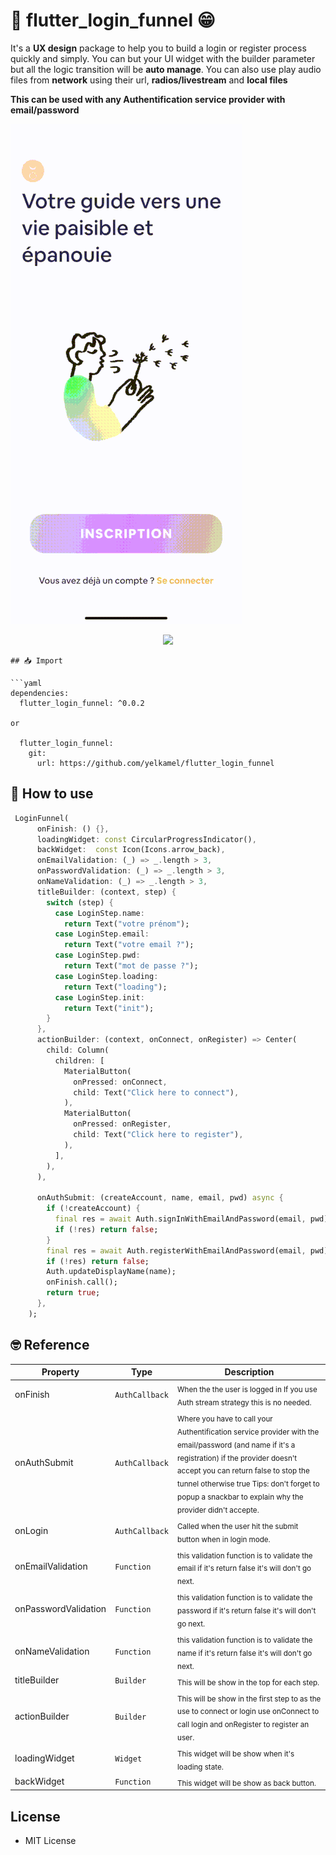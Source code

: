 # 👥 flutter_login_funnel 😁

It's a **UX design** package to help you to build a login or register process quickly and simply.
You can but your UI widget with the builder parameter but all the logic transition will be **auto manage**.
You can also use play audio files from **network** using their url, **radios/livestream** and **local files**

**This can be used with any Authentification service provider with email/password**

[![sample1](./medias/login_funnel_preview.gif)](https://github.com/yelkamel/flutter_login_funnel)

<p align="center">
  <a href='https://imgur.com/7RqxtPc.mp4'>
    <img src='https://github.com/yelkamel/flutter_login_funnel/flutter_login/medias/login_funnel_preview.gif' width=320>
  </a>
</p>

```
## 📥 Import

```yaml
dependencies:
  flutter_login_funnel: ^0.0.2
  
or

  flutter_login_funnel:
    git:
      url: https://github.com/yelkamel/flutter_login_funnel
```

## 🧐 How to use

```Dart
 LoginFunnel(
      onFinish: () {},
      loadingWidget: const CircularProgressIndicator(),
      backWidget:  const Icon(Icons.arrow_back),
      onEmailValidation: (_) => _.length > 3,
      onPasswordValidation: (_) => _.length > 3,
      onNameValidation: (_) => _.length > 3,
      titleBuilder: (context, step) {
        switch (step) {
          case LoginStep.name:
            return Text("votre prénom");
          case LoginStep.email:
            return Text("votre email ?");
          case LoginStep.pwd:
            return Text("mot de passe ?");
          case LoginStep.loading:
            return Text("loading");
          case LoginStep.init:
            return Text("init");
        }
      },
      actionBuilder: (context, onConnect, onRegister) => Center(
        child: Column(
          children: [
            MaterialButton(
              onPressed: onConnect,
              child: Text("Click here to connect"),
            ),
            MaterialButton(
              onPressed: onRegister,
              child: Text("Click here to register"),
            ),
          ],
        ),
      ),

      onAuthSubmit: (createAccount, name, email, pwd) async {
        if (!createAccount) {
          final res = await Auth.signInWithEmailAndPassword(email, pwd);
          if (!res) return false;
        }
        final res = await Auth.registerWithEmailAndPassword(email, pwd);
        if (!res) return false;
        Auth.updateDisplayName(name);
        onFinish.call();
        return true;
      },
    );
```


## 🤓 Reference

Property |   Type     | Description
-------- |------------| ---------------
onFinish |   `AuthCallback`     | <sub> When the the user is logged in If you use Auth stream strategy this is no needed.</sub>
onAuthSubmit | `AuthCallback` | <sub>Where you have to call your Authentification service provider with the email/password (and name if it's a registration) if the provider doesn't accept you can return false to stop the tunnel otherwise true Tips: don't forget to popup a snackbar to explain why the provider didn't accepte.</sub>
onLogin |   `AuthCallback`     | <sub>Called when the user hit the submit button when in login mode.</sub>
onEmailValidation | `Function` | <sub>this validation function is to validate the email if it's return false it's will don't go next.</sub>
onPasswordValidation |   `Function`     | <sub>this validation function is to validate the password if it's return false it's will don't go next.</sub>
onNameValidation | `Function` | <sub>this validation function is to validate the name if it's return false it's will don't go next.</sub>
titleBuilder | `Builder` | <sub>This will be show in the top for each step.</sub>
actionBuilder | `Builder` | <sub>This will be show in the first step to as the use to connect or login use onConnect to call login and onRegister to register an user.</sub>
loadingWidget | `Widget` | <sub>This widget will be show when it's loading state.</sub>
backWidget | `Function` | <sub>This widget will be show as back button.</sub>



## License

* MIT License

[example project]: example/lib/main.dart